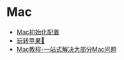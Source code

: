 # Mac

- [Mac初始化配置](https://sxyz.blog/macos-setup/)
- [玩转苹果🍎](https://www.ifunmac.com/)
- [Mac教程-一站式解决大部分Mac问题](https://44maker.github.io/wiki/Mac/index.html)
